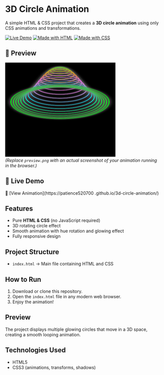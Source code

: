 # 3D Circle Animation

A simple HTML & CSS project that creates a **3D circle animation** using only CSS animations and transformations.

[![Live Demo](https://img.shields.io/badge/Demo-View%20Here-brightgreen)](https://patience520700.github.io/3D-Animation/)
[![Made with HTML](https://img.shields.io/badge/Code-HTML-orange)](https://developer.mozilla.org/en-US/docs/Web/HTML)
[![Made with CSS](https://img.shields.io/badge/Style-CSS-blue)](https://developer.mozilla.org/en-US/docs/Web/CSS)

## 📸 Preview
![3D Circle Animation Screenshot](preview.png)  
*(Replace `preview.png` with an actual screenshot of your animation running in the browser.)*

## 🚀 Live Demo
🔗 [View Animation](https://patience520700
.github.io/3d-circle-animation/)

## Features
- Pure **HTML & CSS** (no JavaScript required)
- 3D rotating circle effect
- Smooth animation with hue rotation and glowing effect
- Fully responsive design

## Project Structure
- `index.html` → Main file containing HTML and CSS

## How to Run
1. Download or clone this repository.
2. Open the `index.html` file in any modern web browser.
3. Enjoy the animation!

## Preview
The project displays multiple glowing circles that move in a 3D space, creating a smooth looping animation.

## Technologies Used
- HTML5
- CSS3 (animations, transforms, shadows)